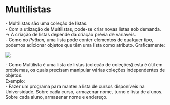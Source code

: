 <h1> Multilistas </h1>
<p>
  - Multilistas são uma coleção de listas.
  <br>
  - Com a utlização de Multilistas, pode-se criar novas listas sob demanda.
  <br>
  &rarr; A criação de listas depende da criação prévia de variáveis.
  <br>
  - Como no <em> Python, </em> uma lista pode conter elementos de qualquer tipo, podemos adicionar objetos que têm uma lista como atributo. Graficamente:
</p>
<img src = "https://user-images.githubusercontent.com/59178745/178851024-50cdeb8a-3a59-4000-ac9e-67bd640ce86e.png">
<p>
  - Como Multilista é uma lista de listas (coleção de coleções) esta é útil em problemas, os quais precisam manipular várias coleções independentes de objetos.
  <br>
  Exemplo:
  <br>
  - Fazer um programa para manter a lista de cursos disponíveis na Universidade. Sobre cada curso, armazenar nome, turno e lista de alunos. Sobre cada aluno, armazenar nome e endereço.
</p>
<img>
